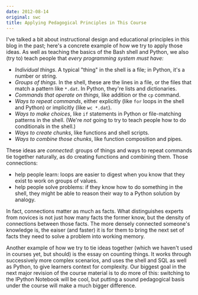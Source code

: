 ```yaml
---
date: 2012-08-14
original: swc
title: Applying Pedagogical Principles in This Course
---
```

<p>I've talked a bit about instructional design and educational principles in this blog in the past; here's a concrete example of how we try to apply those ideas. As well as teaching the basics of the Bash shell and Python, we also (try to) teach people that <em>every programming system must have:</em></p>
<ul>
<li><em>Individual things.</em> A typical "thing" in the shell is a file; in Python, it's a number or string.</li>
<li><em>Groups of things.</em> In the shell, these are the lines in a file, or the files that match a pattern like <code>*.dat</code>. In Python, they're lists and dictionaries.</li>
<li><em>Commands that operate on things,</em> like addition or the <code>cp</code> command.</li>
<li><em>Ways to repeat commands</em>, either explicitly (like <code>for</code> loops in the shell and Python) or implicitly (like <code>wc *.dat</code>).</li>
<li><em>Ways to make choices</em>, like <code>if</code> statements in Python or file-matching patterns in the shell. (We're <em>not</em> going to try to teach people how to do conditionals in the shell.)</li>
<li><em>Ways to create chunks</em>, like functions and shell scripts.</li>
<li><em>Ways to combine those chunks</em>, like function composition and pipes.</li>
</ul>
<p>These ideas are <em>connected</em>: groups of things and ways to repeat commands tie together naturally, as do creating functions and combining them. Those connections:</p>
<ul>
<li>help people learn: loops are easier to digest when you know that they exist to work on groups of values.</li>
<li>help people solve problems: if they know how to do something in the shell, they might be able to reason their way to a Python solution by analogy.</li>
</ul>
<p>In fact, connections matter as much as facts. What distinguishes experts from novices is not just how many facts the former know, but the density of connections between those facts. The more densely connected someone's knowledge is, the eaiser (and faster) it is for them to bring the next set of facts they need to solve a problem into working memory.</p>
<p>Another example of how we try to tie ideas together (which we haven't used in courses yet, but should) is the essay on counting things. It works through successively more complex scenarios, and uses the shell and SQL as well as Python, to give learners context for complexity. Our biggest goal in the next major revision of the course material is to do more of this: switching to the IPython Notebook will be cool, but putting a sound pedagogical basis under the course will make a much bigger difference.</p>
